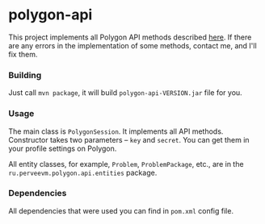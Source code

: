 # polygon-api

This project implements all Polygon API methods described [here](https://docs.google.com/document/d/1mb6CDWpbLQsi7F5UjAdwXdbCpyvSgWSXTJVHl52zZUQ/edit#heading=h.7qf3ungxcp7r). If there are any errors in the implementation of some methods, contact me, and I'll fix them.

### Building

Just call `mvn package`, it will build `polygon-api-VERSION.jar` file for you.

### Usage

The main class is `PolygonSession`. It implements all API methods. Constructor takes two parameters – `key` and `secret`. You can get them in your profile settings on Polygon.

All entity classes, for example, `Problem`, `ProblemPackage`, etc., are in the `ru.perveevm.polygon.api.entities` package.

### Dependencies

All dependencies that were used you can find in `pom.xml` config file.
